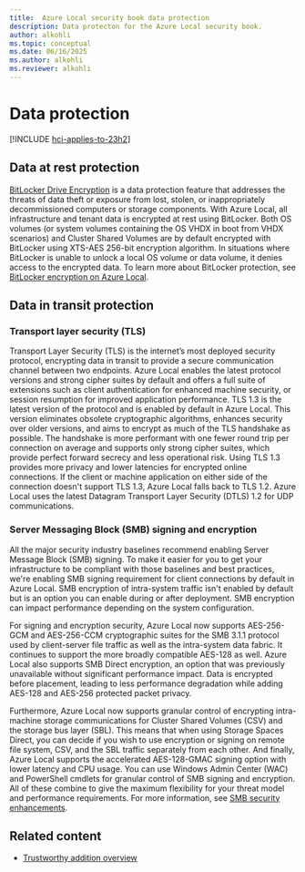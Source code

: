 ```yaml
---
title:  Azure Local security book data protection
description: Data protecton for the Azure Local security book.
author: alkohli
ms.topic: conceptual
ms.date: 06/16/2025
ms.author: alkohli
ms.reviewer: alkohli
---
```


# Data protection

[!INCLUDE [hci-applies-to-23h2](../includes/hci-applies-to-23h2.md)]

## Data at rest protection

[BitLocker Drive Encryption](/windows/security/operating-system-security/data-protection/bitlocker/) is a data protection feature that addresses the threats of data theft or exposure from lost, stolen, or inappropriately decommissioned computers or storage components. With Azure Local, all infrastructure and tenant data is encrypted at rest using BitLocker. Both OS volumes (or system volumes containing the OS VHDX in boot from VHDX scenarios) and Cluster Shared Volumes are by default encrypted with BitLocker using XTS-AES 256-bit encryption algorithm. In situations where BitLocker is unable to unlock a local OS volume or data volume, it denies access to the encrypted data. To learn more about BitLocker protection, see [BitLocker encryption on Azure Local](../manage/manage-bitlocker.md).

## Data in transit protection

### Transport layer security (TLS)

Transport Layer Security (TLS) is the internet’s most deployed security protocol, encrypting data in transit to provide a secure communication channel between two endpoints. Azure Local enables the latest protocol versions and strong cipher suites by default and offers a full suite of extensions such as client authentication for enhanced machine security, or session resumption for improved application performance. TLS 1.3 is the latest version of the protocol and is enabled by default in Azure Local. This version eliminates obsolete cryptographic algorithms, enhances security over older versions, and aims to encrypt as much of the TLS handshake as possible. The handshake is more performant with one fewer round trip per connection on average and supports only strong cipher suites, which provide perfect forward secrecy and less operational risk. Using TLS 1.3 provides more privacy and lower latencies for encrypted online connections. If the client or machine application on either side of the connection doesn't support TLS 1.3, Azure Local falls back to TLS 1.2. Azure Local uses the latest Datagram Transport Layer Security (DTLS) 1.2 for UDP communications.

### Server Messaging Block (SMB) signing and encryption

All the major security industry baselines recommend enabling Server Message Block (SMB) signing. To make it easier for you to get your infrastructure to be compliant with those baselines and best practices, we're enabling SMB signing requirement for client connections by default in Azure Local. SMB encryption of intra-system traffic isn't enabled by default but is an option you can enable during or after deployment. SMB encryption can impact performance depending on the system configuration.

For signing and encryption security, Azure Local now supports AES-256-GCM and AES-256-CCM cryptographic suites for the SMB 3.1.1 protocol used by client-server file traffic as well as the intra-system data fabric. It continues to support the more broadly compatible AES-128 as well. Azure Local also supports SMB Direct encryption, an option that was previously unavailable without significant performance impact. Data is encrypted before placement, leading to less performance degradation while adding AES-128 and AES-256 protected packet privacy.

Furthermore, Azure Local now supports granular control of encrypting intra-machine storage communications for Cluster Shared Volumes (CSV) and the storage bus layer (SBL). This means that when using Storage Spaces Direct, you can decide if you wish to use encryption or signing on remote file system, CSV, and the SBL traffic separately from each other. And finally, Azure Local supports the accelerated AES-128-GMAC signing option with lower latency and CPU usage. You can use Windows Admin Center (WAC) and PowerShell cmdlets for granular control of SMB signing and encryption. All of these combine to give the maximum flexibility for your threat model and performance requirements. For more information, see [SMB security enhancements](/windows-server/storage/file-server/smb-security).

## Related content

- [Trustworthy addition overview](trustworthy-addition-overview.md)